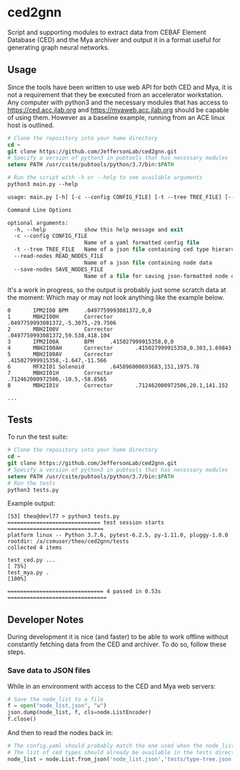# ced2gnn
Script and supporting modules to extract data from CEBAF Element Database (CED) and the Mya archiver and output it in a format useful for generating graph neural networks.

## Usage
Since the tools have been written to use web API for both CED and Mya, it is not a requirement that they be executed from an accelerator workstation.  Any computer with python3 and the necessary modules that has access to https://ced.acc.jlab.org and https://myaweb.acc.jlab.org should be capable of using them.  However as a baseline example, running from an ACE linux host is outlined.

```csh
# Clone the repository into your home directory
cd ~
git clone https://github.com/JeffersonLab/ced2gnn.git
# Specify a version of python3 in pubtools that has necessary modules
setenv PATH /usr/csite/pubtools/python/3.7/bin:$PATH

# Run the script with -h or --help to see available arguments
python3 main.py --help

usage: main.py [-h] [-c --config CONFIG_FILE] [-t --tree TREE_FILE] [--read-nodes READ_NODES_FILE] [--save-nodes SAVE_NODES_FILE]

Command Line Options

optional arguments:
  -h, --help            show this help message and exit
  -c --config CONFIG_FILE
                        Name of a yaml formatted config file
  -t --tree TREE_FILE   Name of a json file containing ced type hierarchy
  --read-nodes READ_NODES_FILE
                        Name of a json file containing node data
  --save-nodes SAVE_NODES_FILE
                        Name of a file for saving json-formatted node data

```
It's a work in progress, so the output is probably just some scratch data at the moment:
Which may or may not look anything like the example below.
```
0       IPM2I00 BPM     .0497759993081372,0,0
1       MBH2I00H        Corrector       .0497759993081372,-5.3075,-29.7506
2       MBH2I00V        Corrector       .0497759993081372,59.538,418.104
3       IPM2I00A        BPM     .415027999915358,0,0
4       MBH2I00AH       Corrector       .415027999915358,0.303,1.69843
5       MBH2I00AV       Corrector       .415027999915358,-1.647,-11.566
6       MFX2I01 Solenoid        .645896000693683,151,1975.78
7       MBH2I01H        Corrector       .712462000972506,-10.5,-58.8565
8       MBH2I01V        Corrector       .712462000972506,20.1,141.152

...
```


## Tests
To run the test suite:

```csh
# Clone the repository into your home directory
cd ~
git clone https://github.com/JeffersonLab/ced2gnn.git
# Specify a version of python3 in pubtools that has necessary modules
setenv PATH /usr/csite/pubtools/python/3.7/bin:$PATH
# Run the tests
python3 tests.py
```

Example output:

```
[53] theo@devl77 > python3 tests.py
============================= test session starts ==============================
platform linux -- Python 3.7.6, pytest-6.2.5, py-1.11.0, pluggy-1.0.0
rootdir: /a/csmuser/theo/ced2gnn/tests
collected 4 items

test_ced.py ...                                                          [ 75%]
test_mya.py .                                                            [100%]

============================== 4 passed in 0.53s ===============================
```


## Developer Notes
During development it is nice (and faster) to be able to work offline without constantly fetching data 
from the CED and archiver.  To do so, follow these steps.

### Save data to JSON files
While in an environment with access to the CED and Mya web servers:

```python
# Save the node_list to a file
f = open("node_list.json", "w")
json.dump(node_list, f, cls=node.ListEncoder)    
f.close()
```

And then to read the nodes back in:

```python
# The config.yaml should probably match the one used when the node_list was generated!
# The list of ced types should already be available in the tests directory.
node_list = node.List.from_json('node_list.json','tests/type-tree.json','config.yaml')
```